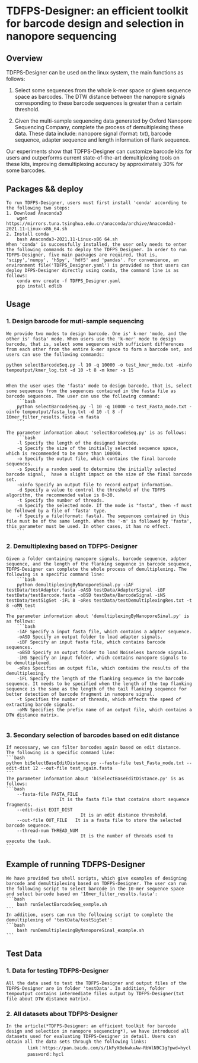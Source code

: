# TDFPS-Designer: an efficient toolkit for barcode design and selection in nanopore sequencing

## Overview
TDFPS-Designer can be used on the linux system, the main functions as follows:

1. Select some sequences from the whole k-mer space or given sequence space as barcodes. The DTW distance between the nanopore signals corresponding to these barcode sequences is greater than a certain threshold.

2. Given the multi-sample sequencing data generated by Oxford Nanopore Sequencing Company, complete the process of demultiplexing these data. These data include: nanopore signal (format: txt), barcode sequence, adapter sequence and length information of flank sequence.

Our experiments show that TDFPS-Designer can customize barcode kits for users and outperforms current state-of-the-art demultiplexing tools on these kits, improving demultiplexing accuracy by approximately 30\% for some barcodes.

## Packages && deploy
    To run TDFPS-Designer, users must first install 'conda' according to the following two steps:
    1. Download Anaconda3
        wget https://mirrors.tuna.tsinghua.edu.cn/anaconda/archive/Anaconda3-2021.11-Linux-x86_64.sh
    2. Install conda
        bash Anaconda3-2021.11-Linux-x86 64.sh
    When 'conda' is successfully installed, the user only needs to enter the following commands to deploy the TDFPS_Designer. In order to run TDFPS-Designer, five main packages are required, that is, 'scipy','numpy', 'h5py', 'hdf5' and 'pandas'. For convenience, an environment file('TDFPS_Designer.yaml') is provided so that users can deploy DFPS-Designer directly using conda, the command line is as follows:
        conda env create -f TDFPS_Designer.yaml
        pip install edlib

## Usage
### 1. Design barcode for muti-sample sequencing
    We provide two modes to design barcode. One is' k-mer 'mode, and the other is' fasta' mode. When users use the 'k-mer' mode to design barcode, that is, select some sequences with sufficient differences from each other from the entire k-mer space to form a barcode set, and users can use the following commands:
    
    python selectBarcodeSeq.py -l 10 -q 10000 -o test_kmer_mode.txt -oinfo tempoutput/kmer_log.txt -d 10 -t 8 -m kmer -s 15


    When the user uses the 'fasta' mode to design barcode, that is, select some sequences from the sequences contained in the fasta file as barcode sequences. The user can use the following command:
        ```bash
        python selectBarcodeSeq.py -l 10 -q 10000 -o test_Fasta_mode.txt -oinfo tempoutput/fasta_log.txt -d 10 -t 8 -f 10mer_filter_results.fasta -m fasta
        ```

    The parameter information about 'selectBarcodeSeq.py' is as follows:
        ```bash
        -l Specify the length of the designed barcode.
        -q Specify the size of the initially selected sequence space, which is recommended to be more than 100000.
        -o Specify the output file, which contains the final barcode sequences.
        -s Specify a random seed to determine the initially selected barcode signal,  have a slight impact on the size of the final barcode set.
        -oinfo Specify an output file to record output information.
        -d Specify a value to control the threshold of the TDFPS algorithm, the recommended value is 0~30.
        -t Specify the number of threads.
        -m Specify the selected mode. If the mode is "fasta", then -f must be followed by a file of 'fasta' type.
        -f Specify a file(format: fasta). The sequences contained in this file must be of the same length. When the '-m' is followed by 'fasta', this parameter must be used. In other cases, it has no effect.
        ```

### 2. Demultiplexing based on TDFPS-Designer
    Given a folder containing nanopore signals, barcode sequence, adpter sequence, and the length of the flanking sequence in barcode sequence, TDFPS-Designer can complete the whole process of demultiplexing. The following is a specific command line:
        ```bash
        python demultiplexingByNanoporeSinal.py -iAF testData/testAdapter.fasta -oASD testData/AdapterSignal -iBF testData/testBarcode.fasta -oBSD testData/BarcodeSignal -iNS testData/testSigSet -iFL 8 -oRes testData/testDemultiplexingRes.txt -t 8 -oMN test
        ```
    The parameter information about 'demultiplexingByNanoporeSinal.py' is as follows:
        ```bash
        -iAF Specify a input fasta file, which contains a adpter sequence.
        -oASD Specify an output folder to load adapter signals.
        -iBF Specify an input fasta file, which contains barcode sequences.
        -oBSD Specify an output folder to load Noiseless barcode signals.
        -iNS Specify an input folder, which contains nanopore signals to be demultiplexed.
        -oRes Specifies an output file, which contains the results of the demultiplexing.
        -iFL Specify the length of the flanking sequence in the barcode sequence. It needs to be specified when the length of the top flanking sequence is the same as the length of the tail flanking sequence for better detection of barcode fragment in nanopore signal.
        -t Specifies the number of threads, which affects the speed of extracting barcde signals.
        -oMN Specifies the prefix name of an output file, which contains a DTW distance matrix.
        ```

### 3. Secondary selection of barcodes based on edit distance
    If necessary, we can filter barcodes again based on edit distance.
    The following is a specific command line:
    ```bash
    python biSelectBaseEditDistance.py --fasta-file test_Fasta_mode.txt --edit-dist 12 --out-file test_again.fasta
    ```
    The parameter information about 'biSelectBaseEditDistance.py' is as follows:
    ```bash
        --fasta-file FASTA_FILE
                        It is the fasta file that contains short sequence fragments.
        --edit-dist EDIT_DIST
                                It is an edit distance threshold.
        --out-file OUT_FILE   It is a fasta file to store the selected barcode sequence.
        --thread-num THREAD_NUM
                                It is the number of threads used to execute the task.
    ```



## Example of running TDFPS-Designer
    We have provided two shell scripts, which give examples of designing barcode and demultiplexing based on TDFPS-Designer. The user can run the following script to select barcode in the 10-mer sequence space and select barcode based on '10mer_filter_results.fasta':
    ```bash
        bash runSelectBarcodeSeq_exmple.sh
    ```
    In addition, users can run the following script to complete the demultiplexing of 'testData/testSigSet':
    ```bash
        bash runDemultiplexingByNanoporeSinal_example.sh
    ```
## Test Data
### 1. Data for testing TDFPS-Designer
    All the data used to test the TDFPS-Designer and output files of the TDFPS-Designer are in folder 'testData'. In addition, folder tempoutput contains intermediate files output by TDFPS-Designer(txt file about DTW distance matrix).
### 2. All datasets about TDFPS-Designer
    In the article(*TDFPS-Designer: an efficient toolkit for barcode design and selection in nanopore sequencing*), we have introduced all datasets used for evaluating TDFPS-Designer in detail. Users can obtain all the data sets through the following links:
            link：https://pan.baidu.com/s/1kFyXBekwkvAw-RbWlN9C1g?pwd=hycl 
            password：hycl 

        
